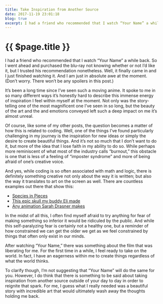 ```yaml
---
title: Take Inspiration from Another Source
date: 2017-11-19 23:01:18
blog: true
excerpt: I had a friend who recommended that I watch “Your Name” a while back. So I went ahead and purchased the blu-ray not knowing whether or not I’d like it, but I trusted his recommendation nonetheless. Well, it finally came in and I just finished watching it. And I am just in absolute awe at the moment. (Don’t worry. There won’t be any spoilers in this post.)
---
```


# {{ $page.title }}

I had a friend who recommended that I watch “Your Name” a while back. So I went ahead and purchased the blu-ray not knowing whether or not I’d like it, but I trusted his recommendation nonetheless. Well, it finally came in and I just finished watching it. And I am just in absolute awe at the moment. (Don’t worry. There won’t be any spoilers in this post.)

It’s been a long time since I’ve seen such a moving anime. It spoke to me in so many different ways it’s honestly hard to describe this immense energy of inspiration I feel within myself at the moment. Not only was the story-telling one of the most magnificent one I’ve seen in so long, but the beauty of the art and the and emotions conveyed left such a deep impact on me it’s almost unreal.

Of course, like some of my other posts, the question becomes a matter of how this is related to coding. Well, one of the things I’ve found particularly challenging in my journey is the inspiration for new ideas or simply the desire to create beautiful things. And it’s not so much that I don’t want to do it, but more of the idea that I lose faith in my ability to do so. While perhaps more reminiscent of what most of the industry calls “burnout,” this obstacle is one that is less of a feeling of “imposter syndrome” and more of being afraid of one’s creative voice.

And yes, while coding is so often associated with math and logic, there is definitely something creative not only about the way it is written; but also the way it translates to art on the screen as well. There are countless examples out there that show this:

* [Species in Pieces](http://www.species-in-pieces.com/)
* [This epic skull my buddy Eli made](http://eli.wtf/)
* [Any animation Sarah Drasner makes](https://codepen.io/sdras/#)

In the midst of all this, I often find myself afraid to try anything for fear of making something so inferior it would be ridiculed by the public. And while this self-paralyzing fear is certainly not a healthy one, but a reminder of how constrained we can get the older we get as we feel constrained by things that often only exist in our minds.

After watching “Your Name,” there was something about the film that was liberating for me. For the first time in a while, I feel ready to take on the world. In fact, I have an eagerness within me to create things regardless of what the world thinks.

To clarify though, I’m not suggesting that “Your Name” will do the same for you. However, I do think that there is something to be said about taking inspiration from another source outside of your day to day in order to reignite that spark. For me, I guess what I really needed was a beautiful story with incredible art that would ultimately wash away the thoughts holding me back.
